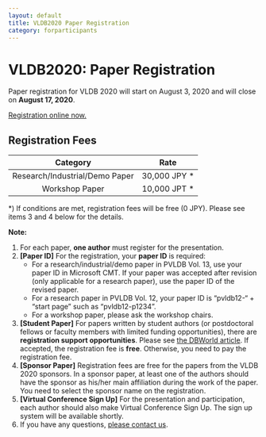 ```yaml
---
layout: default
title: VLDB2020 Paper Registration
category: forparticipants
---
```


# VLDB2020:  Paper Registration

Paper registration for VLDB 2020 will start on August 3, 2020 and will close on **August 17, 2020**. 

<a href="https://secure101.jtbcom.co.jp/vldb2020/" class="btn btn-red">Registration online now.</a>

## Registration Fees

| Category | Rate |
|:--------:|:----:|
| Research/Industrial/Demo Paper | 30,000 JPY * |
| Workshop Paper                 | 10,000 JPT * |

*) If conditions are met, registration fees will be free (0 JPY). Please see items 3 and 4 below for the details.

**Note:**

1. For each paper, **one author** must register for the presentation.
1. **[Paper ID]** For the registration, your **paper ID** is required:
    - For a research/industrial/demo paper in PVLDB Vol. 13, use your paper ID in Microsoft CMT. If your paper was accepted after revision (only applicable for a research paper), use the paper ID of the revised paper.
    - For a research paper in PVLDB Vol. 12, your paper ID is “pvldb12-“ + “start page” such as “pvldb12-p1234”.
    - For a workshop paper, please ask the workshop chairs.
1. **[Student Paper]** For papers written by student authors (or postdoctoral fellows or faculty members with limited funding opportunities), there are **registration support opportunities**. Please see <a href="https://research.cs.wisc.edu/dbworld/messages/2020-07/1594458946.html">the DBWorld article</a>. If accepted, the registration fee is **free**. Otherwise, you need to pay the registration fee.
1. **[Sponsor Paper]** Registration fees are free for the papers from the VLDB 2020 sponsors. In a sponsor paper, at least one of the authors should have the sponsor as his/her main affiliation during the work of the paper. You need to select the sponsor name on the registration.
1. **[Virtual Conference Sign Up]** For the presentation and participation, each author should also make Virtual Conference Sign Up. The sign up system will be available shortly.
1. If you have any questions, <a href="mailto:helpdesk@vldb2020.org">please contact us</a>.
